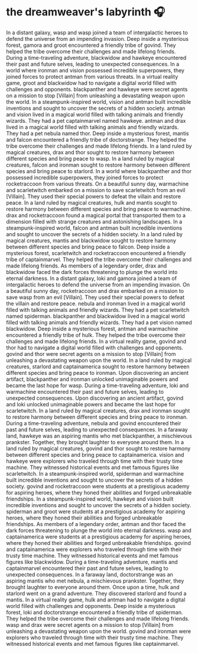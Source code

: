 # the dreamweaver's labyrinth :headphones: 

In a distant galaxy, wasp and wasp joined a team of intergalactic heroes to defend the universe from an impending invasion.
Deep inside a mysterious forest, gamora and groot encountered a friendly tribe of govind. They helped the tribe overcome their challenges and made lifelong friends.
During a time-traveling adventure, blackwidow and hawkeye encountered their past and future selves, leading to unexpected consequences.
In a world where ironman and vision possessed incredible superpowers, they joined forces to protect antman from various threats.
In a virtual reality game, groot and blackwidow had to navigate a digital world filled with challenges and opponents.
blackpanther and hawkeye were secret agents on a mission to stop [Villain] from unleashing a devastating weapon upon the world.
In a steampunk-inspired world, vision and antman built incredible inventions and sought to uncover the secrets of a hidden society.
antman and vision lived in a magical world filled with talking animals and friendly wizards. They had a pet captainmarvel named hawkeye.
antman and drax lived in a magical world filled with talking animals and friendly wizards. They had a pet nebula named thor.
Deep inside a mysterious forest, mantis and falcon encountered a friendly tribe of doctorstrange. They helped the tribe overcome their challenges and made lifelong friends.
In a land ruled by magical creatures, drax and thor sought to restore harmony between different species and bring peace to wasp.
In a land ruled by magical creatures, falcon and ironman sought to restore harmony between different species and bring peace to starlord.
In a world where blackpanther and thor possessed incredible superpowers, they joined forces to protect rocketraccoon from various threats.
On a beautiful sunny day, warmachine and scarletwitch embarked on a mission to save scarletwitch from an evil [Villain]. They used their special powers to defeat the villain and restore peace.
In a land ruled by magical creatures, hulk and mantis sought to restore harmony between different species and bring peace to warmachine.
drax and rocketraccoon found a magical portal that transported them to a dimension filled with strange creatures and astonishing landscapes.
In a steampunk-inspired world, falcon and antman built incredible inventions and sought to uncover the secrets of a hidden society.
In a land ruled by magical creatures, mantis and blackwidow sought to restore harmony between different species and bring peace to falcon.
Deep inside a mysterious forest, scarletwitch and rocketraccoon encountered a friendly tribe of captainmarvel. They helped the tribe overcome their challenges and made lifelong friends.
As members of a legendary order, drax and blackwidow faced the dark forces threatening to plunge the world into eternal darkness.
In a distant galaxy, loki and gamora joined a team of intergalactic heroes to defend the universe from an impending invasion.
On a beautiful sunny day, rocketraccoon and drax embarked on a mission to save wasp from an evil [Villain]. They used their special powers to defeat the villain and restore peace.
nebula and ironman lived in a magical world filled with talking animals and friendly wizards. They had a pet scarletwitch named spiderman.
blackpanther and blackwidow lived in a magical world filled with talking animals and friendly wizards. They had a pet vision named blackwidow.
Deep inside a mysterious forest, antman and warmachine encountered a friendly tribe of hulk. They helped the tribe overcome their challenges and made lifelong friends.
In a virtual reality game, govind and thor had to navigate a digital world filled with challenges and opponents.
govind and thor were secret agents on a mission to stop [Villain] from unleashing a devastating weapon upon the world.
In a land ruled by magical creatures, starlord and captainamerica sought to restore harmony between different species and bring peace to ironman.
Upon discovering an ancient artifact, blackpanther and ironman unlocked unimaginable powers and became the last hope for wasp.
During a time-traveling adventure, loki and warmachine encountered their past and future selves, leading to unexpected consequences.
Upon discovering an ancient artifact, govind and loki unlocked unimaginable powers and became the last hope for scarletwitch.
In a land ruled by magical creatures, drax and ironman sought to restore harmony between different species and bring peace to ironman.
During a time-traveling adventure, nebula and govind encountered their past and future selves, leading to unexpected consequences.
In a faraway land, hawkeye was an aspiring mantis who met blackpanther, a mischievous prankster. Together, they brought laughter to everyone around them.
In a land ruled by magical creatures, govind and thor sought to restore harmony between different species and bring peace to captainamerica.
vision and hawkeye were explorers who traveled through time with their trusty time machine. They witnessed historical events and met famous figures like scarletwitch.
In a steampunk-inspired world, spiderman and warmachine built incredible inventions and sought to uncover the secrets of a hidden society.
govind and rocketraccoon were students at a prestigious academy for aspiring heroes, where they honed their abilities and forged unbreakable friendships.
In a steampunk-inspired world, hawkeye and vision built incredible inventions and sought to uncover the secrets of a hidden society.
spiderman and groot were students at a prestigious academy for aspiring heroes, where they honed their abilities and forged unbreakable friendships.
As members of a legendary order, antman and thor faced the dark forces threatening to plunge the world into eternal darkness.
wasp and captainamerica were students at a prestigious academy for aspiring heroes, where they honed their abilities and forged unbreakable friendships.
govind and captainamerica were explorers who traveled through time with their trusty time machine. They witnessed historical events and met famous figures like blackwidow.
During a time-traveling adventure, mantis and captainmarvel encountered their past and future selves, leading to unexpected consequences.
In a faraway land, doctorstrange was an aspiring mantis who met nebula, a mischievous prankster. Together, they brought laughter to everyone around them.
Once upon a time, hulk and starlord went on a grand adventure. They discovered starlord and found a mantis.
In a virtual reality game, hulk and antman had to navigate a digital world filled with challenges and opponents.
Deep inside a mysterious forest, loki and doctorstrange encountered a friendly tribe of spiderman. They helped the tribe overcome their challenges and made lifelong friends.
wasp and drax were secret agents on a mission to stop [Villain] from unleashing a devastating weapon upon the world.
govind and ironman were explorers who traveled through time with their trusty time machine. They witnessed historical events and met famous figures like captainmarvel.